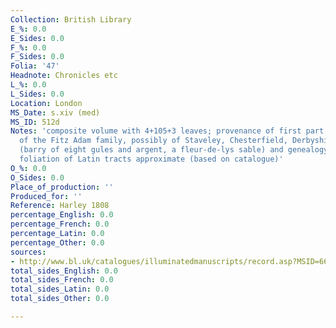 ```yaml
---
Collection: British Library
E_%: 0.0
E_Sides: 0.0
F_%: 0.0
F_Sides: 0.0
Folia: '47'
Headnote: Chronicles etc
L_%: 0.0
L_Sides: 0.0
Location: London
MS_Date: s.xiv (med)
MS_ID: 512d
Notes: 'composite volume with 4+105+3 leaves; provenance of first part:  "? A member
  of the Fitz Adam family, possibly of Staveley, Chesterfield, Derbyshire: its arms
  (barry of eight gules and argent, a fleur-de-lys sable) and genealogy (f. 18v).";
  foliation of Latin tracts approximate (based on catalogue)'
O_%: 0.0
O_Sides: 0.0
Place_of_production: ''
Produced_for: ''
Reference: Harley 1808
percentage_English: 0.0
percentage_French: 0.0
percentage_Latin: 0.0
percentage_Other: 0.0
sources:
- http://www.bl.uk/catalogues/illuminatedmanuscripts/record.asp?MSID=6645&CollID=8&NStart=1808
total_sides_English: 0.0
total_sides_French: 0.0
total_sides_Latin: 0.0
total_sides_Other: 0.0

---
```

